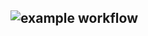 ![example workflow](https://github.com/github/docs/actions/workflows/yamdb_workflow.yml/badge.svg)
---